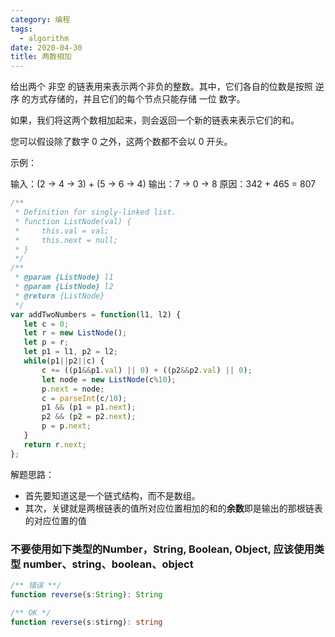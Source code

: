 ```yaml
---
category: 编程
tags:
  - algorithm
date: 2020-04-30
title: 两数相加
---
```



给出两个 非空 的链表用来表示两个非负的整数。其中，它们各自的位数是按照 逆序 的方式存储的，并且它们的每个节点只能存储 一位 数字。

如果，我们将这两个数相加起来，则会返回一个新的链表来表示它们的和。

您可以假设除了数字 0 之外，这两个数都不会以 0 开头。

示例：

输入：(2 -> 4 -> 3) + (5 -> 6 -> 4)
输出：7 -> 0 -> 8
原因：342 + 465 = 807

```js
/**
 * Definition for singly-linked list.
 * function ListNode(val) {
 *     this.val = val;
 *     this.next = null;
 * }
 */
/**
 * @param {ListNode} l1
 * @param {ListNode} l2
 * @return {ListNode}
 */
var addTwoNumbers = function(l1, l2) {
   let c = 0;
   let r = new ListNode();
   let p = r;
   let p1 = l1, p2 = l2;
   while(p1||p2||c) {
       c += ((p1&&p1.val) || 0) + ((p2&&p2.val) || 0);
       let node = new ListNode(c%10);
       p.next = node;
       c = parseInt(c/10);
       p1 && (p1 = p1.next);
       p2 && (p2 = p2.next);
       p = p.next;
   }
   return r.next;
};
```

解题思路：
* 首先要知道这是一个链式结构，而不是数组。
* 其次，关键就是两根链表的值所对应位置相加的和的**余数**即是输出的那根链表的对应位置的值

### 不要使用如下类型的Number，String, Boolean, Object, 应该使用类型 number、string、boolean、object
```ts
/** 错误 **/
function reverse(s:String): String

/** OK */
function reverse(s:stirng): string